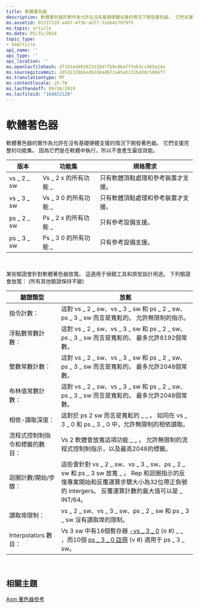 ```yaml
---
title: 軟體著色器
description: 軟體著色器的實作為允許在沒有基礎硬體支援的情況下開發著色器。 它們支援完整的功能集。 因為它們是在軟體中執行，所以不會產生最佳效能。
ms.assetid: 0153732d-a487-473b-ad77-32ab457979f5
ms.topic: article
ms.date: 05/31/2018
topic_type:
- kbArticle
api_name: ''
api_type: ''
api_location: ''
ms.openlocfilehash: df101edd0362321847fb9c0baf7feb3cc865e2da
ms.sourcegitcommit: 2d531328b6ed82d4ad971a45a5131b430c5866f7
ms.translationtype: MT
ms.contentlocale: zh-TW
ms.lasthandoff: 09/16/2019
ms.locfileid: "104022120"
---
```

# <a name="software-shaders"></a>軟體著色器

軟體著色器的實作為允許在沒有基礎硬體支援的情況下開發著色器。 它們支援完整的功能集。 因為它們是在軟體中執行，所以不會產生最佳效能。



| 版本   | 功能集                  | 規格需求                                                         |
|-----------|------------------------------|----------------------------------------------------------------------|
| vs \_ 2 \_ sw | Vs \_ 2 x 的所有功能 \_ | 只有軟體頂點處理和參考裝置才支援。 |
| vs \_ 3 \_ sw | Vs \_ 3 0 的所有功能 \_ | 只有軟體頂點處理和參考裝置才支援。 |
| ps \_ 2 \_ sw | Ps \_ 2 x 的所有功能 \_ | 只有參考設備支援。                                |
| ps \_ 3 \_ sw | Ps \_ 3 0 的所有功能 \_ | 只有參考設備支援。                                |



 

某些驗證會針對軟體著色器放寬。 這適用于偵錯工具和原型設計用途。 下列驗證會放寬： (所有其他驗證保持不變) 



| 驗證類型                                 | 放鬆                                                                                                                                                                                                          |
|-------------------------------------------------|---------------------------------------------------------------------------------------------------------------------------------------------------------------------------------------------------------------------|
| 指令計數：                             | 這對 vs \_ 2 \_ sw、vs \_ 3 \_ sw 和 ps \_ 2 \_ sw、ps \_ 3 \_ sw 而言是寬鬆的。 允許無限制的指示。                                                                                                              |
| 浮點數常數計數：                          | 這對 vs \_ 2 \_ sw、vs \_ 3 \_ sw 和 ps \_ 2 \_ sw、ps \_ 3 \_ sw 而言是寬鬆的。 最多允許8192個常數。                                                                                                                |
| 整數常數計數：                        | 這對 vs \_ 2 \_ sw、vs \_ 3 \_ sw 和 ps \_ 2 \_ sw、ps \_ 3 \_ sw 而言是寬鬆的。 最多允許2048個常數。                                                                                                                |
| 布林值常數計數：                        | 這對 vs \_ 2 \_ sw、vs \_ 3 \_ sw 和 ps \_ 2 \_ sw、ps \_ 3 \_ sw 而言是寬鬆的。 最多允許2048個常數。                                                                                                                |
| 相依-讀取深度：                           | 這對於 ps 2 sw 而言是寬鬆的 \_ \_ 。 如同在 vs \_ 3 \_ 0 和 ps \_ 3 \_ 0 中，允許無限制的相依讀取。                                                                                                                |
| 流程式控制制指令和標籤的數目： | Vs 2 軟體會放寬這項功能 \_ \_ 。 允許無限制的流程式控制制指示，以及最高2048的標籤。                                                                                                                |
| 迴圈計數/開始/步驟：                          | 這些會針對 vs \_ 2 \_ sw、vs \_ 3 \_ sw、ps \_ 2 \_ sw 和 ps \_ 3 sw 放寬 \_ 。 Rep 和迴圈指示的反復專案開始和反覆運算步驟大小為32位帶正負號的 intergers。 反覆運算計數的最大值可以是 \_ INT/64。 |
| 讀取埠限制：                               | vs \_ 2 \_ sw、vs \_ 3 \_ sw、ps \_ 2 \_ sw 和 ps \_ 3 \_ sw 沒有讀取埠的限制。                                                                                                                                              |
| Interpolators 數目：                        | Vs 3 sw 中有16個暫存器 [-vs \_ 3 \_ 0](dx9-graphics-reference-asm-vs-registers-vs-3-0.md) (o \#) \_ \_ ，而10個 [ps \_ 3 \_ 0 註冊](dx9-graphics-reference-asm-ps-registers-ps-3-0.md) (v \#) 適用于 ps \_ 3 \_ sw。     |



 

## <a name="related-topics"></a>相關主題

<dl> <dt>

[Asm 著色器參考](dx9-graphics-reference-asm.md)
</dt> </dl>

 

 




